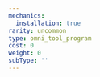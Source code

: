 ```yaml
---
mechanics:
  installation: true
rarity: uncommon
type: omni_tool_program
cost: 0
weight: 0
subType: ''
---
```

